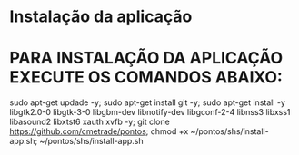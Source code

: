 # Instalação da aplicação 
# PARA INSTALAÇÃO DA APLICAÇÃO EXECUTE OS COMANDOS ABAIXO:

sudo apt-get updade -y; 
sudo apt-get install git -y;
sudo apt-get install -y libgtk2.0-0 libgtk-3-0 libgbm-dev libnotify-dev libgconf-2-4 libnss3 libxss1 libasound2 libxtst6 xauth xvfb -y; 
git clone https://github.com/cmetrade/pontos; 
chmod +x ~/pontos/shs/install-app.sh;
~/pontos/shs/install-app.sh
